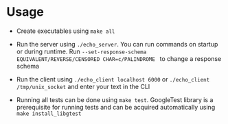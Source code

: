 # Usage
* Create executables using `make all`

* Run the server using `./echo_server`. You can run commands on startup or during runtime. Run `--set-response-schema EQUIVALENT/REVERSE/CENSORED CHAR=c/PALINDROME ` to change a response schema

* Run the client using `./echo_client localhost 6000` or `./echo_client /tmp/unix_socket` and enter your text in the CLI

* Running all tests can be done using `make test`. GoogleTest library is a prerequisite for running tests and can be acquired automatically using `make install_libgtest`
